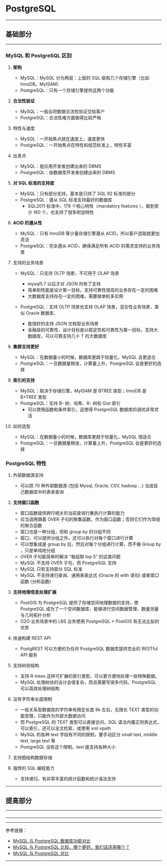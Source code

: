 # PostgreSQL

---

## 基础部分

---

### MySQL 和 PostgreSQL 区别

1. **架构**
    - MySQL：MySQL 分为两层：上层的 SQL 层和几个存储引擎（比如 InnoDB，MyISAM）
    - PostgreSQL：只有一个存储引擎提供这两个功能


2. **合法性验证**
    - MySQL：一般会将数据合法性验证交给客户
    - PostgreSQL：合法性难方面做得比较严格


3. 特性与速度
    - MySQL：一开始焦点就在速度上，速度更快
    - PostgreSQL：一开始焦点在特性和规范标准上，特性丰富


4. 出发点
    - MySQL：是应用开发者创建出来的 DBMS
    - PostgreSQL：由数据库开发者创建出来的 DBMS


5. **对 SQL 标准的支持度**
    - MySQL：只有部分支持，基本是只持了 SQL 92 标准的部分
    - PostgreSQL：遵从 SQL 标准支持最好的数据库
        - SQL2011 标准中，179 个核心特性（mandatory features ），做到至少 160 个，也支持了很多附加特性


6. **ACID 的遵从性**
    - MySQL：只有 InnoDB 等少量存储引擎遵从 ACID，所以客户选取就更加灵活
    - PostgreSQL：完全遵从 ACID，确保满足所有 ACID 的需求支持的业务场景


7. 支持的业务场景
    - MySQL：只支持 OLTP 场景，不可用于 OLAP 场景
        - mysql5.7 以后才对 JSON 的有了支持
        - 简单和性能是设计第一目标，支持可靠性很高的业务存在一定的困难
        - 大数据库支持存在一定的困难，需要做单机多实例

    - PostgreSQL：支持 OLTP 场景也支持 OLAP 场景，混合性业务场景，类似 Oracle 数据库、
        - 能很好的支持 JSON 文档型业务场景
        - 金融级的可靠性，设计目标是以稳定性和可靠性为第一目标，支持大数据库，可以可靠支持几十 T 的大数据库


8. **集群支持更好**
    - MySQL：在数据量小的时候，数据库更趋于轻量化，MySQL 会更适合
    - PostgreSQL：一旦数据量稍涨，计算量上升，PostgreSQL 会是更好的选择


9. **索引的支持**
    - MySQL：取决于存储引擎。MyISAM 是 BTREE 类型；InnoDB 是 B+TREE 类型
    - PostgreSQL：支持 B- 树、哈希、R- 树和 Gist 索引
        - 可以使用函数和条件索引，这使得 PostgreSQL 数据库的调优非常灵活


10. 如何选型
    - MySQL：在数据量小的时候，数据库更趋于轻量化，MySQL 很适合
    - PostgreSQL：一旦数据量稍涨，计算量上升，PostgreSQL 会是更好的选择

### PostgreSQL 特性

1. 外部数据源支持
    - 可以把 70 种外部数据源 (包括 Mysql, Oracle, CSV, hadoop …) 当成自己数据库中的表来查询


2. **支持窗口函数**
    - 窗口函数提供跨行相关的当前查询行集执行计算的能力
    - 仅当调用跟着 OVER 子句的聚集函数，作为窗口函数；否则它们作为常规的聚合函数
    - 窗口也是一种分组，但和 group by 的分组不同
    - 窗口，可以提供分组之外，还可以执行对每个窗口进行计算
    - 可以想象成是 group by 后，然后对每个分组进行计算，而不像 Group by ，只是单纯地分组
    - OVER 子句能简单的解决 “每组取 top 5” 的这类问题
    - MySQL 不支持 OVER 子句，而 PostgreSQL 支持
    - MySQL 只有支持部分 SQL 标准
    - MySQL 不支持递归查询、通用表表达式 (Oracle 的 with 语句) 或者窗口函数 (分析函数)


3. **支持地理信息处理扩展**
    - PostGIS 为 PostgreSQL 提供了存储空间地理数据的支持，使 PostgreSQL 成为了一个空间数据库，能够进行空间数据管理、数量测量与几何拓扑分析
    - O2O 业务场景中的 LBS 业务使用 PostgreSQL + PostGIS 有无法比拟的优势


4. 快速构建 REST API
    - PostgREST 可以方便的为任何 PostgreSQL 数据库提供完全的 RESTful API 服务


5. 支持树状结构
    - 支持 R-trees 这样可扩展的索引类型，可以更方便地处理一些特殊数据。
    - MySQL 处理树状的设计会很复杂，而且需要写很多代码，PostgreSQL 可以高效处理树结构


6. 没有字符串长度限制
    - 一般关系型数据库的字符串有限定长度 8k 左右，无限长 TEXT 类型的功能受限，只能作为外部大数据访问
    - 而 PostgreSQL 的 TEXT 类型可以直接访问，SQL 语法内置正则表达式，可以索引，还可以全文检索，或使用 xml xpath
    - MySQL 的各种 text 字段有不同的限制，要手动区分 small text, middle text, large text 等
    - PostgreSQL 没有这个限制，text 能支持各种大小


7. 支持图结构数据存储


8. 强悍的 SQL 编程能力
    - 支持递归，有非常丰富的统计函数和统计语法支持

---

## 提高部分

---

###

---







---

参考链接：

- [MySQL 与 PostgreSQL 数据库功能对比](https://developer.aliyun.com/article/707482)
- [MySQL 与 PostgreSQL 比较，哪个更好、我们该选用哪个？](https://blog.csdn.net/weixin_36380516/article/details/113787668)
- [MySQL 与 PostgreSQL 对比](https://cloud.tencent.com/developer/article/1706949)

---
















